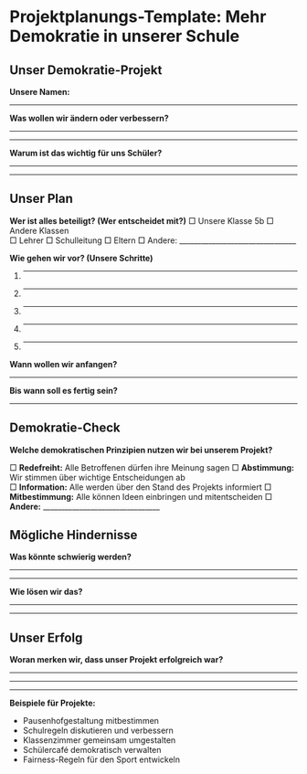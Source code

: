 # Projektplanungs-Template: Mehr Demokratie in unserer Schule

## Unser Demokratie-Projekt

**Unsere Namen:** 
_________________________________________________

**Was wollen wir ändern oder verbessern?**
_________________________________________________
_________________________________________________

**Warum ist das wichtig für uns Schüler?**
_________________________________________________
_________________________________________________

## Unser Plan

**Wer ist alles beteiligt? (Wer entscheidet mit?)**
□ Unsere Klasse 5b
□ Andere Klassen  
□ Lehrer
□ Schulleitung
□ Eltern
□ Andere: ________________________________

**Wie gehen wir vor? (Unsere Schritte)**
1. _____________________________________
2. _____________________________________
3. _____________________________________
4. _____________________________________
5. _____________________________________

**Wann wollen wir anfangen?**
_________________________________________________

**Bis wann soll es fertig sein?**
_________________________________________________

## Demokratie-Check

**Welche demokratischen Prinzipien nutzen wir bei unserem Projekt?**

□ **Redefreiht:** Alle Betroffenen dürfen ihre Meinung sagen
□ **Abstimmung:** Wir stimmen über wichtige Entscheidungen ab  
□ **Information:** Alle werden über den Stand des Projekts informiert
□ **Mitbestimmung:** Alle können Ideen einbringen und mitentscheiden
□ **Andere:** ________________________________

## Mögliche Hindernisse

**Was könnte schwierig werden?**
_________________________________________________
_________________________________________________

**Wie lösen wir das?**
_________________________________________________
_________________________________________________

## Unser Erfolg

**Woran merken wir, dass unser Projekt erfolgreich war?**
_________________________________________________
_________________________________________________

---

**Beispiele für Projekte:**
- Pausenhofgestaltung mitbestimmen
- Schulregeln diskutieren und verbessern  
- Klassenzimmer gemeinsam umgestalten
- Schülercafé demokratisch verwalten
- Fairness-Regeln für den Sport entwickeln